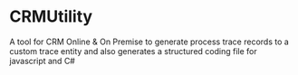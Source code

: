 # CRMUtility
A tool for CRM Online &amp; On Premise to generate process trace records to a custom trace entity and also generates a structured coding file for javascript and C#
